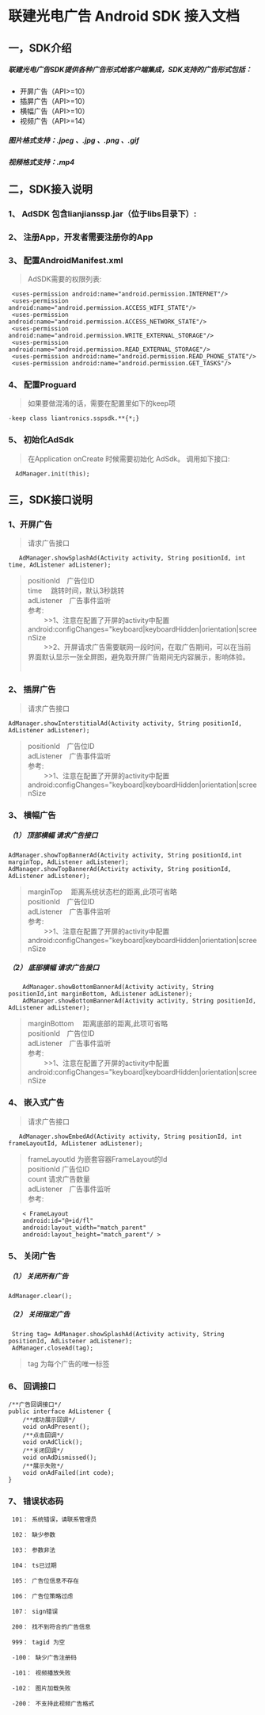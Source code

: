 
# 联建光电广告 Android SDK 接入文档

## 一，SDK介绍


##### 联建光电广告SDK提供各种广告形式给客户端集成，SDK支持的广告形式包括：

* 开屏广告（API>=10）
* 插屏广告（API>=10）
* 横幅广告（API>=10）
* 视频广告（API>=14）

##### 图片格式支持：.jpeg 、.jpg 、.png 、.gif
##### 视频格式支持：.mp4

## 二，SDK接入说明

### 1、 AdSDK 包含lianjianssp.jar（位于libs目录下）:

### 2、 注册App，开发者需要注册你的App

### 3、 配置AndroidManifest.xml

>AdSDK需要的权限列表:

     <uses-permission android:name="android.permission.INTERNET"/>
     <uses-permission android:name="android.permission.ACCESS_WIFI_STATE"/>
     <uses-permission android:name="android.permission.ACCESS_NETWORK_STATE"/>
     <uses-permission android:name="android.permission.WRITE_EXTERNAL_STORAGE"/>
     <uses-permission android:name="android.permission.READ_EXTERNAL_STORAGE"/>
     <uses-permission android:name="android.permission.READ_PHONE_STATE"/>
     <uses-permission android:name="android.permission.GET_TASKS"/>
  
### 4、 配置Proguard

>如果要做混淆的话，需要在配置里如下的keep项

    -keep class liantronics.sspsdk.**{*;}
     
### 5、 初始化AdSdk

>在Application onCreate 时候需要初始化 AdSdk。 调用如下接口:

      AdManager.init(this);
  
## 三，SDK接口说明

### 1、开屏广告

>请求广告接口

       AdManager.showSplashAd(Activity activity, String positionId, int time, AdListener adListener);
   
>positionId　广告位ID<br>
>time　 跳转时间，默认3秒跳转<br>
>adListener　广告事件监听<br>
>参考:<br>
　　 >>1、注意在配置了开屏的activity中配置android:configChanges="keyboard|keyboardHidden|orientation|screenSize<br>
　　 >>2、开屏请求广告需要联网一段时间，在取广告期间，可以在当前界面默认显示一张全屏图，避免取开屏广告期间无内容展示，影响体验。<br>
　　

### 2、 插屏广告

>请求广告接口


    AdManager.showInterstitialAd(Activity activity, String positionId, AdListener adListener);
    
>positionId　广告位ID<br>
>adListener　广告事件监听<br>
>参考:<br>
　　 >>1、注意在配置了开屏的activity中配置android:configChanges="keyboard|keyboardHidden|orientation|screenSize<br>

### 3、 横幅广告

##### （1） 顶部横幅 请求广告接口

    AdManager.showTopBannerAd(Activity activity, String positionId,int marginTop, AdListener adListener);
    AdManager.showTopBannerAd(Activity activity, String positionId, AdListener adListener);

>marginTop　 距离系统状态栏的距离,此项可省略<br>
>positionId　广告位ID<br>
>adListener　广告事件监听<br>
>参考:<br>
　　 >>1、注意在配置了开屏的activity中配置android:configChanges="keyboard|keyboardHidden|orientation|screenSize<br>

##### （2） 底部横幅 请求广告接口
    
        AdManager.showBottomBannerAd(Activity activity, String positionId,int marginBottom, AdListener adListener);
        AdManager.showBottomBannerAd(Activity activity, String positionId, AdListener adListener);
        
>marginBottom　 距离底部的距离,此项可省略<br>
>positionId　广告位ID<br>
>adListener　广告事件监听<br>
>参考:<br>
　　 >>1、注意在配置了开屏的activity中配置android:configChanges="keyboard|keyboardHidden|orientation|screenSize<br>

### 4、 嵌入式广告

>请求广告接口

       AdManager.showEmbedAd(Activity activity, String positionId, int frameLayoutId, AdListener adListener);
    
>frameLayoutId 为嵌套容器FrameLayout的Id<br>
>positionId 广告位ID<br>
>count 请求广告数量<br>
>adListener　广告事件监听<br>
>参考:<br>
    
        < FrameLayout
        android:id="@+id/fl"
        android:layout_width="match_parent"
        android:layout_height="match_parent"/ >
    
### 5、 关闭广告

##### （1） 关闭所有广告


    AdManager.clear();
    
##### （2） 关闭指定广告

     String tag= AdManager.showSplashAd(Activity activity, String positionId, AdListener adListener);
     AdManager.closeAd(tag);
>tag 为每个广告的唯一标签<br>
### 6、 回调接口


    /**广告回调接口*/
    public interface AdListener {
        /**成功展示回调*/
        void onAdPresent();
        /**点击回调*/
        void onAdClick();
        /**关闭回调*/
        void onAdDismissed();
        /**展示失败*/
        void onAdFailed(int code);
    }
    
### 7、 错误状态码

     101： 系统错误，请联系管理员

     102： 缺少参数

     103： 参数非法

     104： ts已过期

     105： 广告位信息不存在

     106： 广告位策略过虑

     107： sign错误

     200： 找不到符合的广告信息

     999： tagid 为空

     -100： 缺少广告注册码

     -101： 视频播放失败

     -102： 图片加载失败

     -200： 不支持此视频广告格式
